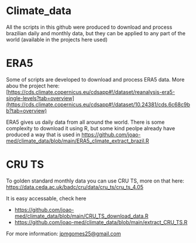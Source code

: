 # Climate_data
All the scripts in this github were produced to download and process brazilian daily and monthly data, but they can be applied to any part of the world (available in the projects here used)

# ERA5
Some of scripts are developed to download and process ERA5 data. More abou the project here: [https://cds.climate.copernicus.eu/cdsapp#!/dataset/reanalysis-era5-single-levels?tab=overview](https://cds.climate.copernicus.eu/cdsapp#!/dataset/10.24381/cds.6c68c9bb?tab=overview)

ERA5 gives us daily data from all around the world. There is some complexity to download it using R, but some kind peolpe already have produced a way that is used in https://github.com/joao-med/climate_data/blob/main/ERA5_climate_extract_brazil.R

# CRU TS
To golden standard monthly data you can use CRU TS, more on that here: https://data.ceda.ac.uk/badc/cru/data/cru_ts/cru_ts_4.05

It is easy accessable, check here
* https://github.com/joao-med/climate_data/blob/main/CRU_TS_download_data.R
* https://github.com/joao-med/climate_data/blob/main/extract_CRU_TS.R

For more information: jpmgomes25@gmail.com
